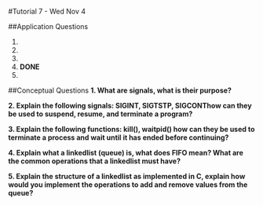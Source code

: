 #Tutorial 7 - Wed Nov 4

##Application Questions

1.
2.
3.
4. **DONE**
5.


##Conceptual Questions
**1. What are signals, what is their purpose?**
 
**2. Explain the following signals: SIGINT, SIGTSTP, SIGCONT ​how can they be used to suspend, resume, and terminate a program?**
 
**3. Explain the following functions: kill(), waitpid()​ how can they be used to terminate a process and wait until it has ended before continuing?**
 
**4. Explain what a linked­list​ (queue) is, what does ​FIFO​ mean? What are the common operations that a linked­list must have?**
 
**5. Explain the structure of a linked­list as implemented in C, explain how would you implement the operations to add and remove values from the queue?**


























